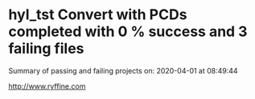 # hyl_tst Convert with PCDs completed with 0 % success and 3 failing files

Summary of passing and failing projects on: 2020-04-01 at 08:49:44

http://www.ryffine.com
